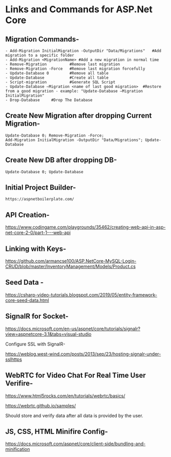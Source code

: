 # Links and Commands for ASP.Net Core

## Migration Commands-

	- Add-Migration InitialMigration -OutputDir "Data/Migrations"	#Add migration to a specific folder
	- Add-Migration <MigrationName>	#Add a new migration in normal time
	- Remove-Migration			#Remove last migration
	- Remove-Migration -Force	#Remove last migration forcefully
	- Update-Database 0		    #Remove all table
	- Update-Database			#Create all table
	- Script-migration			#Generate SQL Script
	- Update-Database –Migration <name of last good migration>	#Restore from a good migration - example: "Update-Database –Migration InitialMigration"
    - Drop-Database		#Drop The Database

## Create New Migration after dropping Current Migration-

	Update-Database 0; Remove-Migration -Force;
	Add-Migration InitialMigration -OutputDir "Data/Migrations"; Update-Database

## Create New DB after dropping DB-

	Update-Database 0; Update-Database

## Initial Project Builder-

	https://aspnetboilerplate.com/

## API Creation-

https://www.codingame.com/playgrounds/35462/creating-web-api-in-asp-net-core-2-0/part-1---web-api

## Linking with Keys-

https://github.com/armancse100/ASP.NetCore-MySQL-Login-CRUD/blob/master/InventoryManagement/Models/Product.cs

## Seed Data -

https://csharp-video-tutorials.blogspot.com/2019/05/entity-framework-core-seed-data.html

## SignalR for Socket-

https://docs.microsoft.com/en-us/aspnet/core/tutorials/signalr?view=aspnetcore-3.1&tabs=visual-studio

Configure SSL with SignalR-

https://weblog.west-wind.com/posts/2013/sep/23/hosting-signalr-under-sslhttps

## WebRTC for Video Chat For Real Time User Verifire-

https://www.html5rocks.com/en/tutorials/webrtc/basics/

https://webrtc.github.io/samples/

Should store and verify data after all data is provided by the user.

## JS, CSS, HTML Minifire Config-

https://docs.microsoft.com/aspnet/core/client-side/bundling-and-minification
